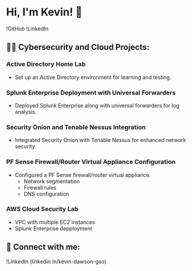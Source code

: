 # Hi, I'm Kevin! 👋
!GitHub !LinkedIn

## 👨‍💻 Cybersecurity and Cloud Projects:

### Active Directory Home Lab
- Set up an Active Directory environment for learning and testing.

### Splunk Enterprise Deployment with Universal Forwarders
- Deployed Splunk Enterprise along with universal forwarders for log analysis.

### Security Onion and Tenable Nessus Integration
- Integrated Security Onion with Tenable Nessus for enhanced network security.

### PF Sense Firewall/Router Virtual Appliance Configuration
- Configured a PF Sense firewall/router virtual appliance.
  - Network segmentation
  - Firewall rules
  - DNS configuration
 
 ### AWS Cloud Security Lab
 - VPC with multiple EC2 instances
 - Splunk Enterprise depployment

## 🤳 Connect with me:
!LinkedIn (linkedin.in/kevin-dawson-gso)
